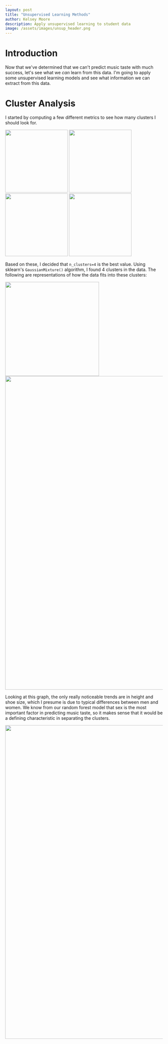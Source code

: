 ```yaml
---
layout: post
title: "Unsupervised Learning Methods"
author: Kelsey Moore
description: Apply unsupervised learning to student data
image: /assets/images/unsup_header.png
---
```


# Introduction

Now that we've determined that we can't predict music taste with much success, let's see what we *can* learn from this data. I'm going to apply some unsupervised learning models and see what information we can extract from this data.

# Cluster Analysis

I started by computing a few different metrics to see how many clusters I should look for.

<p float="left">
  <img src="https://raw.githubusercontent.com/kbmoore02/Stat486-Final-Blog/main/assets/images/cluster1.png" alt="" style="width:200px;">
  <img src="https://raw.githubusercontent.com/kbmoore02/Stat486-Final-Blog/main/assets/images/cluster2.png" alt="" style="width:200px;">
  <img src="https://raw.githubusercontent.com/kbmoore02/Stat486-Final-Blog/main/assets/images/cluster3.png" alt="" style="width:200px;">
  <img src="https://raw.githubusercontent.com/kbmoore02/Stat486-Final-Blog/main/assets/images/cluster4.png" alt="" style="width:200px;">
</p>

Based on these, I decided that `n_clusters=4` is the best value. Using sklearn's `GaussianMixture()` algorithm, I found 4 clusters in the data. The following are representations of how the data fits into these clusters:

<img src="https://raw.githubusercontent.com/kbmoore02/Stat486-Final-Blog/main/assets/images/meta-chart.png" alt="" style="width:300px;">
<img src="https://raw.githubusercontent.com/kbmoore02/Stat486-Final-Blog/main/assets/images/all_clusters1.png" alt="" style="width:1000px;">

Looking at this graph, the only really noticeable trends are in height and shoe size, which I presume is due to typical differences between men and women. We know from our random forest model that sex is the most important factor in predicting music taste, so it makes sense that it would be a defining characteristic in separating the clusters.

<img src="https://raw.githubusercontent.com/kbmoore02/Stat486-Final-Blog/main/assets/images/all_clusters2.png" alt="" style="width:1000px;">


